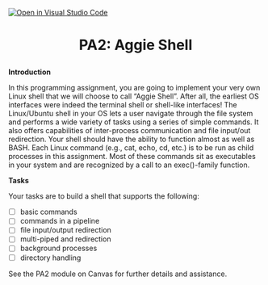 [![Open in Visual Studio Code](https://classroom.github.com/assets/open-in-vscode-f059dc9a6f8d3a56e377f745f24479a46679e63a5d9fe6f495e02850cd0d8118.svg)](https://classroom.github.com/online_ide?assignment_repo_id=6984254&assignment_repo_type=AssignmentRepo)
# <p align="center">PA2: Aggie Shell<p>

**Introduction**

In this programming assignment, you are going to implement your very own Linux shell that we will choose to call “Aggie Shell”. After all, the earliest OS interfaces were indeed the terminal shell or shell-like interfaces! The Linux/Ubuntu shell in your OS lets a user navigate through the file system and performs a wide variety of tasks using a series of simple commands. It also offers capabilities of inter-process communication and file input/out redirection. Your shell should have the ability to function almost as well as BASH. Each Linux command (e.g., cat, echo, cd, etc.) is to be run as child processes in this assignment. Most of these commands sit as executables in your system and are recognized by a call to an exec()-family function.

**Tasks**

Your tasks are to build a shell that supports the following:
  - [ ] basic commands
  - [ ] commands in a pipeline
  - [ ] file input/output redirection
  - [ ] multi-piped and redirection
  - [ ] background processes
  - [ ] directory handling

See the PA2 module on Canvas for further details and assistance.

